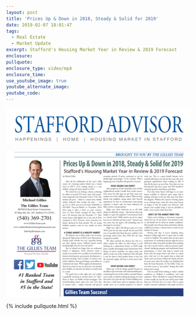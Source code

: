 ```yaml
---
layout: post
title: 'Prices Up & Down in 2018, Steady & Solid for 2019'
date: 2019-02-07 18:01:47
tags:
  - Real Estate
  - Market Update
excerpt: Stafford's Housing Market Year in Review & 2019 Forecast
enclosure:
pullquote:
enclosure_type: video/mp4
enclosure_time:
use_youtube_image: true
youtube_alternate_image:
youtube_code:
---
```


![](/uploads/stafford-header-2-7-19.png)

![](/uploads/stafford-article-2-7-2019.png)

{% include pullquote.html %}